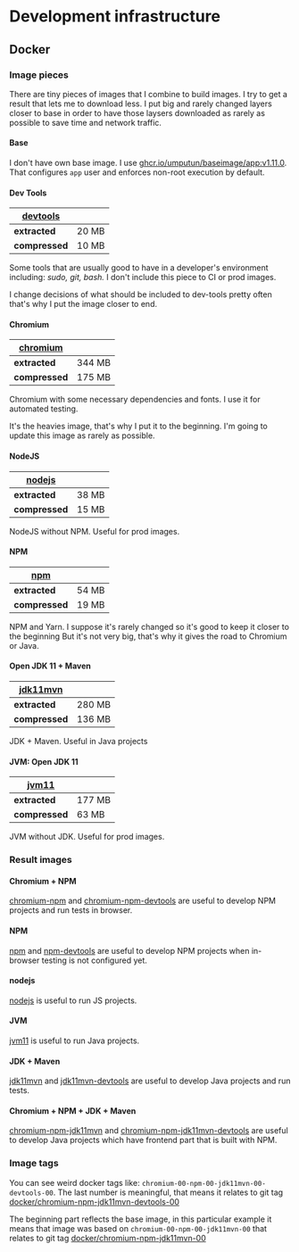 # Development infrastructure


## Docker

### Image pieces

There are tiny pieces of images that I combine to build images. I try to get a result that lets me to download less. I put big and rarely changed layers closer to base
in order to have those laysers downloaded as rarely as possible to save time and network traffic.

#### Base

I don't have own base image.
I use [ghcr.io/umputun/baseimage/app:v1.11.0](https://github.com/umputun/baseimage/tree/v1.11.0/base.alpine).
That configures `app` user and enforces non-root execution by default.

#### Dev Tools

| [devtools](docker/image-pieces/devtools/Dockerfile) | |
| --- | --- |
| **extracted** | 20 MB |
| **compressed** | 10 MB |

Some tools that are usually good to have in a developer's environment
including: _sudo, git, bash._
I don't include this piece to CI or prod images.

I change decisions of what should be included to dev-tools pretty often
that's why I put the image closer to end.

#### Chromium

| [chromium](docker/image-pieces/chromium/Dockerfile) | |
| --- | --- |
| **extracted** | 344 MB |
| **compressed** | 175 MB |


Chromium with some necessary dependencies and fonts.
I use it for automated testing.

It's the heavies image, that's why I put it to the beginning.
I'm going to update this image as rarely as possible.

#### NodeJS

| [nodejs](docker/image-pieces/nodejs/Dockerfile) | |
| --- | --- |
| **extracted** | 38 MB |
| **compressed** | 15 MB |

NodeJS without NPM. Useful for prod images.

#### NPM

| [npm](docker/image-pieces/npm/Dockerfile) | |
| --- | --- |
| **extracted** | 54 MB |
| **compressed** | 19 MB |

NPM and Yarn. I suppose it's rarely changed so it's good to keep it closer to the beginning
But it's not very big, that's why it gives the road to Chromium or Java.


#### Open JDK 11 + Maven

| [jdk11mvn](docker/image-pieces/jdk11mvn/Dockerfile) | |
| --- | --- |
| **extracted** | 280 MB |
| **compressed** | 136 MB |

JDK + Maven. Useful in Java projects

#### JVM: Open JDK 11

| [jvm11](docker/image-pieces/jvm11/Dockerfile) | |
| --- | --- |
| **extracted** | 177 MB |
| **compressed** | 63 MB |

JVM without JDK. Useful for prod images.



### Result images

#### Chromium + NPM

[chromium-npm](https://github.com/chiv-in/devinf/packages/635370?version=chromium-01-npm-01) and [chromium-npm-devtools](https://github.com/chiv-in/devinf/packages/635370?version=chromium-01-npm-01-devtools-01)
are useful to develop NPM projects and run tests in browser.

#### NPM

[npm](https://github.com/chiv-in/devinf/packages/635370?version=npm-01) and [npm-devtools](https://github.com/chiv-in/devinf/packages/635370?version=npm-01-devtools-01)
are useful to develop NPM projects when in-browser testing is not configured
yet.

#### nodejs

[nodejs](https://github.com/chiv-in/devinf/packages/635370?version=nodejs-01)
is useful to run JS projects.

#### JVM

[jvm11](https://github.com/chiv-in/devinf/packages/635370?version=jvm11-01)
is useful to run Java projects.

#### JDK + Maven

[jdk11mvn](https://github.com/chiv-in/devinf/packages/635370?version=jdk11mvn-01) and [jdk11mvn-devtools](https://github.com/chiv-in/devinf/packages/635370?version=jdk11mvn-01-devtools-01)
are useful to develop Java projects and run tests.


#### Chromium + NPM + JDK + Maven

[chromium-npm-jdk11mvn](https://github.com/chiv-in/devinf/packages/635370?version=chromium-01-npm-01-jdk11mvn-01) and [chromium-npm-jdk11mvn-devtools](https://github.com/chiv-in/devinf/packages/635370?version=chromium-01-npm-01-jdk11mvn-01-devtools-01)
are useful to develop Java projects which have frontend part that is built with NPM.



### Image tags

You can see weird docker tags like: `chromium-00-npm-00-jdk11mvn-00-devtools-00`.
The last number is meaningful, that means it relates to git tag [docker/chromium-npm-jdk11mvn-devtools-00](https://github.com/chiv-in/devinf/releases/tag/docker%2Fchromium-npm-jdk11mvn-devtools%2F00)

The beginning part reflects the base image, in this particular example it means
that image was based on `chromium-00-npm-00-jdk11mvn-00` that relates to git tag
[docker/chromium-npm-jdk11mvn-00](https://github.com/chiv-in/devinf/releases/tag/docker%2Fchromium-npm-jdk11mvn%2F00)

